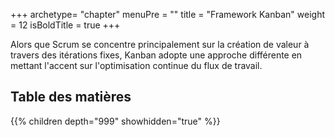 +++
archetype= "chapter"
menuPre = ""
title = "Framework Kanban"
weight = 12
isBoldTitle = true
+++

Alors que Scrum se concentre principalement sur la création de valeur à travers des itérations fixes, Kanban adopte une approche différente en mettant l'accent sur l'optimisation continue du flux de travail.

## Table des matières
{{% children depth="999" showhidden="true" %}}